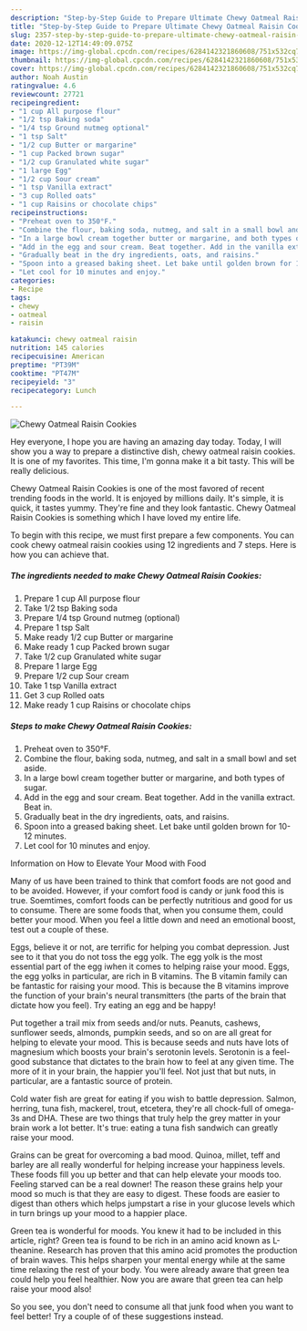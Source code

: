 ```yaml
---
description: "Step-by-Step Guide to Prepare Ultimate Chewy Oatmeal Raisin Cookies"
title: "Step-by-Step Guide to Prepare Ultimate Chewy Oatmeal Raisin Cookies"
slug: 2357-step-by-step-guide-to-prepare-ultimate-chewy-oatmeal-raisin-cookies
date: 2020-12-12T14:49:09.075Z
image: https://img-global.cpcdn.com/recipes/6284142321860608/751x532cq70/chewy-oatmeal-raisin-cookies-recipe-main-photo.jpg
thumbnail: https://img-global.cpcdn.com/recipes/6284142321860608/751x532cq70/chewy-oatmeal-raisin-cookies-recipe-main-photo.jpg
cover: https://img-global.cpcdn.com/recipes/6284142321860608/751x532cq70/chewy-oatmeal-raisin-cookies-recipe-main-photo.jpg
author: Noah Austin
ratingvalue: 4.6
reviewcount: 27721
recipeingredient:
- "1 cup All purpose flour"
- "1/2 tsp Baking soda"
- "1/4 tsp Ground nutmeg optional"
- "1 tsp Salt"
- "1/2 cup Butter or margarine"
- "1 cup Packed brown sugar"
- "1/2 cup Granulated white sugar"
- "1 large Egg"
- "1/2 cup Sour cream"
- "1 tsp Vanilla extract"
- "3 cup Rolled oats"
- "1 cup Raisins or chocolate chips"
recipeinstructions:
- "Preheat oven to 350°F."
- "Combine the flour, baking soda, nutmeg, and salt in a small bowl and set aside."
- "In a large bowl cream together butter or margarine, and both types of sugar."
- "Add in the egg and sour cream. Beat together. Add in the vanilla extract. Beat in."
- "Gradually beat in the dry ingredients, oats, and raisins."
- "Spoon into a greased baking sheet. Let bake until golden brown for 10-12 minutes."
- "Let cool for 10 minutes and enjoy."
categories:
- Recipe
tags:
- chewy
- oatmeal
- raisin

katakunci: chewy oatmeal raisin 
nutrition: 145 calories
recipecuisine: American
preptime: "PT39M"
cooktime: "PT47M"
recipeyield: "3"
recipecategory: Lunch

---
```



![Chewy Oatmeal Raisin Cookies](https://img-global.cpcdn.com/recipes/6284142321860608/751x532cq70/chewy-oatmeal-raisin-cookies-recipe-main-photo.jpg)

Hey everyone, I hope you are having an amazing day today. Today, I will show you a way to prepare a distinctive dish, chewy oatmeal raisin cookies. It is one of my favorites. This time, I'm gonna make it a bit tasty. This will be really delicious.

Chewy Oatmeal Raisin Cookies is one of the most favored of recent trending foods in the world. It is enjoyed by millions daily. It's simple, it is quick, it tastes yummy. They're fine and they look fantastic. Chewy Oatmeal Raisin Cookies is something which I have loved my entire life.




To begin with this recipe, we must first prepare a few components. You can cook chewy oatmeal raisin cookies using 12 ingredients and 7 steps. Here is how you can achieve that.

<!--inarticleads1-->

##### The ingredients needed to make Chewy Oatmeal Raisin Cookies:

1. Prepare 1 cup All purpose flour
1. Take 1/2 tsp Baking soda
1. Prepare 1/4 tsp Ground nutmeg (optional)
1. Prepare 1 tsp Salt
1. Make ready 1/2 cup Butter or margarine
1. Make ready 1 cup Packed brown sugar
1. Take 1/2 cup Granulated white sugar
1. Prepare 1 large Egg
1. Prepare 1/2 cup Sour cream
1. Take 1 tsp Vanilla extract
1. Get 3 cup Rolled oats
1. Make ready 1 cup Raisins or chocolate chips




<!--inarticleads2-->

##### Steps to make Chewy Oatmeal Raisin Cookies:

1. Preheat oven to 350°F.
1. Combine the flour, baking soda, nutmeg, and salt in a small bowl and set aside.
1. In a large bowl cream together butter or margarine, and both types of sugar.
1. Add in the egg and sour cream. Beat together. Add in the vanilla extract. Beat in.
1. Gradually beat in the dry ingredients, oats, and raisins.
1. Spoon into a greased baking sheet. Let bake until golden brown for 10-12 minutes.
1. Let cool for 10 minutes and enjoy.




Information on How to Elevate Your Mood with Food


Many of us have been trained to think that comfort foods are not good and to be avoided. However, if your comfort food is candy or junk food this is true. Soemtimes, comfort foods can be perfectly nutritious and good for us to consume. There are some foods that, when you consume them, could better your mood. When you feel a little down and need an emotional boost, test out a couple of these.

Eggs, believe it or not, are terrific for helping you combat depression. Just see to it that you do not toss the egg yolk. The egg yolk is the most essential part of the egg iwhen it comes to helping raise your mood. Eggs, the egg yolks in particular, are rich in B vitamins. The B vitamin family can be fantastic for raising your mood. This is because the B vitamins improve the function of your brain's neural transmitters (the parts of the brain that dictate how you feel). Try eating an egg and be happy!

Put together a trail mix from seeds and/or nuts. Peanuts, cashews, sunflower seeds, almonds, pumpkin seeds, and so on are all great for helping to elevate your mood. This is because seeds and nuts have lots of magnesium which boosts your brain's serotonin levels. Serotonin is a feel-good substance that dictates to the brain how to feel at any given time. The more of it in your brain, the happier you'll feel. Not just that but nuts, in particular, are a fantastic source of protein.

Cold water fish are great for eating if you wish to battle depression. Salmon, herring, tuna fish, mackerel, trout, etcetera, they're all chock-full of omega-3s and DHA. These are two things that truly help the grey matter in your brain work a lot better. It's true: eating a tuna fish sandwich can greatly raise your mood. 

Grains can be great for overcoming a bad mood. Quinoa, millet, teff and barley are all really wonderful for helping increase your happiness levels. These foods fill you up better and that can help elevate your moods too. Feeling starved can be a real downer! The reason these grains help your mood so much is that they are easy to digest. These foods are easier to digest than others which helps jumpstart a rise in your glucose levels which in turn brings up your mood to a happier place.

Green tea is wonderful for moods. You knew it had to be included in this article, right? Green tea is found to be rich in an amino acid known as L-theanine. Research has proven that this amino acid promotes the production of brain waves. This helps sharpen your mental energy while at the same time relaxing the rest of your body. You were already aware that green tea could help you feel healthier. Now you are aware that green tea can help raise your mood also!

So you see, you don't need to consume all that junk food when you want to feel better! Try  a  couple of  of  these  suggestions  instead.

